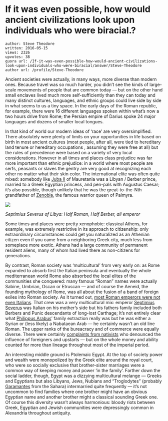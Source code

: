 # If it was even possible, how would ancient civilizations look upon individuals who were biracial.?

	author: Steve Theodore
	written: 2016-05-15
	views: 2326
	upvotes: 38
	quora url: /If-it-was-even-possible-how-would-ancient-civilizations-look-upon-individuals-who-were-biracial/answer/Steve-Theodore
	author url: /profile/Steve-Theodore


Ancient societies were actually, in many ways, more diverse than modern ones. Because travel was so much harder, you didn’t see the kinds of large-scale movements of people that are common today — but on the other hand small enclaves lived much more self-sufficiently than they can today and many distinct cultures, languages, and ethnic groups could live side by side in what seems to us a tiny space. In the early days of the Roman republic, for example, there were 16 different languages spoken within what’s now a two hours drive from Rome; the Persian empire of Darius spoke 24 major languages and dozens of smaller local tongues.

In that kind of world our modern ideas of ‘race’ are very oversimplified. There absolutely were plenty of limits on your opportunities in life based on birth in most ancient cultures (most people, after all, were tied to hereditary land tenure or hereditary occupations , assuming they were free at all) but the rules of precedence were based on a variety of very local considerations. However in all times and places class prejudice was far more important than ethnic prejudice: in a world where most people are serfs, peasants or slaves the gentry are very good at recognizing each other no matter what their skin color. The international elite was often quite mixed: somebody like [Juba II](https://en.wikipedia.org/wiki/Juba_II) of Mauretania was a Libyan / Berber prince, married to a Greek Egyptian princess, and pen-pals with Augustus Caesar; it’s also possible, though unlikely that he was the great-to-the-Nth grandfather of [Zenobia](https://en.wikipedia.org/wiki/Zenobia), the famous warrior queen of Palmyra.

![](https://qph.fs.quoracdn.net/main-qimg-bde4d793528262d5d82cfd4d3c5f4c70-c)

_Septimius Severus of Libya: Half Roman, Half Berber, all emperor_ 

Some times and places were pretty xenophobic: classical Athens, for example, was extremely restrictive in its approach to citizenship: only extraordinary circumstances could get you naturalized as an Athenian citizen even if you came from a neighboring Greek city, much less from someplace more exotic. Athens had a large community of permanent resident aliens, many of whom had lived there as non-citizens for generations.

By contrast, Roman society was ‘multicultural’ from very early on: as Rome expanded to absorb first the Italian peninsula and eventually the whole mediterranean world Rome also absorbed the local elites of the communities she conquered: many famous “Roman” names were actually Sabine, Umbrian, Oscan or Etruscan — and of course the Aeneid, the founding mythology of Rome, was all about the fusion of a band of foreign exiles into Roman society. As it turned out, [most Roman emperors were not even Italians](https://www.quora.com/Were-most-Emperors-of-the-Roman-Empire-born-in-what-is-now-Italy/answer/Steve-Theodore). That crew was a very multicultural mix: emperor [Septimius Severus](https://en.wikipedia.org/wiki/Septimius_Severus) was Italian on his mother’s side but his fathers family included both Berbers and Punic descendants of long-lost Carthage; It’s not entirely clear what [Philippus Arabus](http://www.roman-empire.net/decline/philipp-arabs.html)’ family extraction really was but he was either a Syrian or (less likely) a Nabataean Arab — he certainly wasn’t an old line Roman. The upper ranks of the bureacracy and of commerce were equally diverse. There were certainly [complaints from nativists](http://www.casa-kvsa.org.za/1976/AC19-06-Watts.pdf) who denounced the influence of foreigners and upstarts — but on the whole money and ability counted for more than lineage throughout most of the imperial period.

An interesting middle ground is Ptolemaic Egypt. At the top of society power and wealth were monopolized by the Greek elite around the royal court, who were so socially exclusive that brother-sister marriages were a common way of keeping money and power ‘in the family’. Farther down the social ladder, though, Egypt was a dizzying multicultural melange — Greeks and Egyptians but also Libyans, Jews, Nubians and “Troglodytes” (probably [Garamantes](http://www.livius.org/articles/place/garamantes/) from the Sahara) intermarried quite frequently — it’s not uncommon to find families where one brother might have an obvious Egyptian name and another brother might a classical sounding Greek one. Of course this diversity wasn’t always harmonious: bloody riots between Greek, Egyptian and Jewish communities were depressingly common in Alexandria throughout antiquity.

